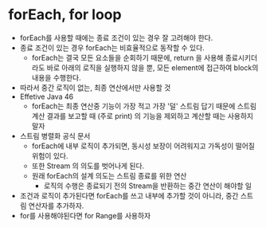 # forEach, for loop

- forEach를 사용할 때에는 종료 조건이 있는 경우 잘 고려해야 한다.
- 종료 조건이 있는 경우 forEach는 비효율적으로 동작할 수 있다.
  - forEach는 결국 모든 요소들을 순회하기 때문에, return 을 사용해 종료시키더라도 바로 아래의 로직을 실행하지 않을 뿐, 모든 element에 접근하여 block의 내용을 수행한다.
- 따라서 중간 로직이 없는, 최종 연산에서만 사용할 것
- Effetive Java 46
  - forEach는 최종 연산중 기능이 가장 적고 가장 '덜' 스트림 답기 때문에 스트림 계산 결과를 보고할 때 (주로 print) 의 기능을 제외하고 계산할 때는 사용하지 말자
- 스트림 병렬화 공식 문서
  - forEach에 내부 로직이 추가되면, 동시성 보장이 어려워지고 가독성이 떨어질 위험이 있다.
  - 또한 Stream 의 의도를 벗어나게 된다.
  - 원래 forEach의 설계 의도는 스트림 종료를 위한 연산
    - 로직의 수행은 종료되기 전의 Stream을 반환하는 중간 연산이 해야할 일
- 조건과 로직이 추가된다면 forEach를 쓰고 내부에 추가할 것이 아니라, 중간 스트림 연산자를 추가하자.
- for를 사용해야된다면 for Range를 사용하자
